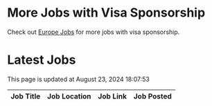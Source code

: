 # More Jobs with Visa Sponsorship

Check out [Europe Jobs](https://github.com/sureshparimi/europejobs#latest-jobs) for more jobs with visa sponsorship.

# Latest Jobs

This page is updated at August 23, 2024 18:07:53

| Job Title | Job Location | Job Link | Job Posted |
| --- | --- | --- | --- |
